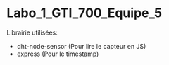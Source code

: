 # Labo_1_GTI_700_Equipe_5

Librairie utilisées:
- dht-node-sensor (Pour lire le capteur en JS)
- express (Pour le timestamp)
